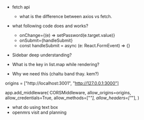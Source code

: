 - fetch api
    - what is the difference between axios vs fetch.

- what following code does and works?
   - onChange={(e) => setPassword(e.target.value)}
   - onSubmit={handleSubmit}
   - const handleSubmit = async (e: React.FormEvent) => {}

- Sidebar deep understanding?

- What is the key in list.map while rendering?  


- Why we need this (chaltu band thay. kem?)

origins = ["http://localhost:3001", "http://127.0.0.1:3000"]

app.add_middleware(
    CORSMiddleware,
    allow_origins=origins,
    allow_credentials=True,
    allow_methods=["*"],
    allow_headers=["*"],
)

- what do using text box
- openmrs visit and planning
